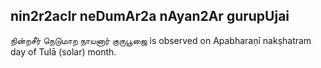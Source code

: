 ## nin2r2acIr neDumAr2a nAyan2Ar gurupUjai

நின்றசீர் நெடுமாற நாயனார் குருபூஜை is observed on Apabharaṇī nakṣhatram day of Tulā (solar) month.



